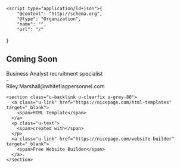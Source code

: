 <!DOCTYPE html>
<html style="font-size: 16px;" lang="en"><head>
    <meta name="viewport" content="width=device-width, initial-scale=1.0">
    <meta charset="utf-8">
    <meta name="keywords" content="​We only work with&nbsp;clients who want to&nbsp;challenge their business">
    <meta name="description" content="">
    <title>Page 2</title>
    <link rel="stylesheet" href="nicepage.css" media="screen">
<link rel="stylesheet" href="Page-2.css" media="screen">
    <script class="u-script" type="text/javascript" src="jquery-1.9.1.min.js" defer=""></script>
    <script class="u-script" type="text/javascript" src="nicepage.js" defer=""></script>
    <meta name="generator" content="Nicepage 6.2.4, nicepage.com">
    <link id="u-theme-google-font" rel="stylesheet" href="https://fonts.googleapis.com/css?family=Raleway:100,100i,200,200i,300,300i,400,400i,500,500i,600,600i,700,700i,800,800i,900,900i|Open+Sans:300,300i,400,400i,500,500i,600,600i,700,700i,800,800i">
    
    
    
    <script type="application/ld+json">{
		"@context": "http://schema.org",
		"@type": "Organization",
		"name": "",
		"url": "/"
}</script>
    <meta name="theme-color" content="#478ac9">
    <meta property="og:title" content="Page 2">
    <meta property="og:type" content="website">
    <link rel="canonical" href="/">
  <meta data-intl-tel-input-cdn-path="intlTelInput/"></head>
  <body data-home-page="https://website6121327.nicepage.io/Page-2.html?version=19638bb7-42a0-2466-1788-910702db60f8" data-home-page-title="Page 2" data-path-to-root="./" data-include-products="false" class="u-body u-xl-mode" data-lang="en"> 
    <section class="u-align-center u-clearfix u-image u-shading u-section-1" src="" data-image-width="256" data-image-height="256" id="sec-4b5b">
      <div class="u-clearfix u-sheet u-sheet-1">
        <h1 class="u-text u-text-default u-title u-text-1">Coming Soon<br>
        </h1>
        <p class="u-large-text u-text u-text-default u-text-variant u-text-2">Business Analyst recruitment specialist<br>-<br>Riley.Marshall@whiteflagpersonnel.com<br>
        </p>
      </div>
    </section>
    
    
    
    
    <section class="u-backlink u-clearfix u-grey-80">
      <a class="u-link" href="https://nicepage.com/html-templates" target="_blank">
        <span>HTML Template</span>
      </a>
      <p class="u-text">
        <span>created with</span>
      </p>
      <a class="u-link" href="https://nicepage.com/website-builder" target="_blank">
        <span>Free Website Builder</span>
      </a>. 
    </section>
  
</body></html>
